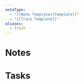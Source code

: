 ```yaml
---
noteType:
  - "[[Note Templates|Template]]"
  - "[[Track Template]]"
aliases:
  - Track
---
```

# Notes
# Tasks
